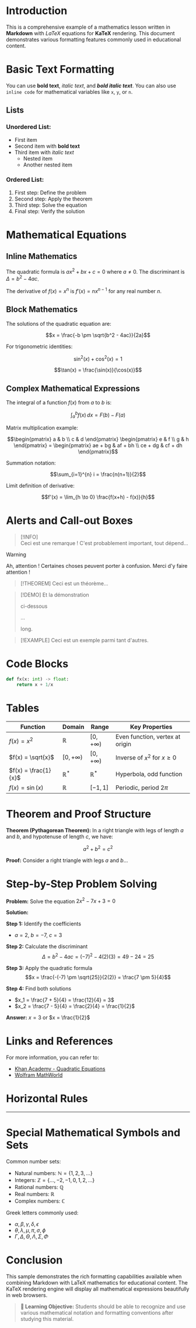 # Introduction

This is a comprehensive example of a mathematics lesson written in **Markdown** with *LaTeX* equations for **KaTeX** rendering. This document demonstrates various formatting features commonly used in educational content.

# Basic Text Formatting

You can use **bold text**, *italic text*, and ***bold italic text***. You can also use `inline code` for mathematical variables like `x`, `y`, or `n`.

## Lists

### Unordered List:
- First item
- Second item with **bold text**
- Third item with *italic text*
  - Nested item
  - Another nested item

### Ordered List:
1. First step: Define the problem
2. Second step: Apply the theorem
3. Third step: Solve the equation
4. Final step: Verify the solution

# Mathematical Equations

## Inline Mathematics

The quadratic formula is $ax^2 + bx + c = 0$ where $a \neq 0$. The discriminant is $\Delta = b^2 - 4ac$.

The derivative of $f(x) = x^n$ is $f'(x) = nx^{n-1}$ for any real number $n$.

## Block Mathematics

The solutions of the quadratic equation are:

$$x = \frac{-b \pm \sqrt{b^2 - 4ac}}{2a}$$

For trigonometric identities:

$$\sin^2(x) + \cos^2(x) = 1$$

$$\tan(x) = \frac{\sin(x)}{\cos(x)}$$

## Complex Mathematical Expressions

The integral of a function $f(x)$ from $a$ to $b$ is:

$$\int_a^b f(x) \, dx = F(b) - F(a)$$

Matrix multiplication example:

$$\begin{pmatrix} a & b \\ c & d \end{pmatrix} \begin{pmatrix} e & f \\ g & h \end{pmatrix} = \begin{pmatrix} ae + bg & af + bh \\ ce + dg & cf + dh \end{pmatrix}$$

Summation notation:

$$\sum_{i=1}^{n} i = \frac{n(n+1)}{2}$$

Limit definition of derivative:

$$f'(x) = \lim_{h \to 0} \frac{f(x+h) - f(x)}{h}$$

# Alerts and Call-out Boxes

> [!INFO]  
> Ceci est une remarque ! C'est probablement important, tout dépend...

> [!WARNING]  
> Ah, attention ! Certaines choses peuvent porter à confusion. Merci d'y faire attention !

> [!THEOREM]
> Ceci est un théorème...

> [!DEMO]
> Et la démonstration
> 
> ci-dessous
> 
> ...
> 
> long.

> [!EXAMPLE]
> Ceci est un exemple parmi tant d'autres.

# Code Blocks

```python
def fx(x: int) -> float:
	return x + 1/x
```


# Tables

| Function | Domain | Range | Key Properties |
|----------|---------|-------|----------------|
| $f(x) = x^2$ | $\mathbb{R}$ | $[0, +\infty)$ | Even function, vertex at origin |
| $f(x) = \sqrt{x}$ | $[0, +\infty)$ | $[0, +\infty)$ | Inverse of $x^2$ for $x \geq 0$ |
| $f(x) = \frac{1}{x}$ | $\mathbb{R}^*$ | $\mathbb{R}^*$ | Hyperbola, odd function |
| $f(x) = \sin(x)$ | $\mathbb{R}$ | $[-1, 1]$ | Periodic, period $2\pi$ |

# Theorem and Proof Structure

**Theorem (Pythagorean Theorem):** In a right triangle with legs of length $a$ and $b$, and hypotenuse of length $c$, we have:

$$a^2 + b^2 = c^2$$

**Proof:** Consider a right triangle with legs $a$ and $b$...

# Step-by-Step Problem Solving

**Problem:** Solve the equation $2x^2 - 7x + 3 = 0$

**Solution:**

**Step 1:** Identify the coefficients
- $a = 2$, $b = -7$, $c = 3$

**Step 2:** Calculate the discriminant
$$\Delta = b^2 - 4ac = (-7)^2 - 4(2)(3) = 49 - 24 = 25$$

**Step 3:** Apply the quadratic formula
$$x = \frac{-(-7) \pm \sqrt{25}}{2(2)} = \frac{7 \pm 5}{4}$$

**Step 4:** Find both solutions
- $x_1 = \frac{7 + 5}{4} = \frac{12}{4} = 3$
- $x_2 = \frac{7 - 5}{4} = \frac{2}{4} = \frac{1}{2}$

**Answer:** $x = 3$ or $x = \frac{1}{2}$

# Links and References

For more information, you can refer to:
- [Khan Academy - Quadratic Equations](https://www.khanacademy.org)
- [Wolfram MathWorld](https://mathworld.wolfram.com)

# Horizontal Rules

---

# Special Mathematical Symbols and Sets

Common number sets:
- Natural numbers: $\mathbb{N} = \{1, 2, 3, ...\}$
- Integers: $\mathbb{Z} = \{..., -2, -1, 0, 1, 2, ...\}$
- Rational numbers: $\mathbb{Q}$
- Real numbers: $\mathbb{R}$
- Complex numbers: $\mathbb{C}$

Greek letters commonly used:
- $\alpha, \beta, \gamma, \delta, \epsilon$
- $\theta, \lambda, \mu, \pi, \sigma, \phi$
- $\Gamma, \Delta, \Theta, \Lambda, \Sigma, \Phi$

# Conclusion

This sample demonstrates the rich formatting capabilities available when combining Markdown with LaTeX mathematics for educational content. The KaTeX rendering engine will display all mathematical expressions beautifully in web browsers.

> **:dart: Learning Objective:** Students should be able to recognize and use various mathematical notation and formatting conventions after studying this material.